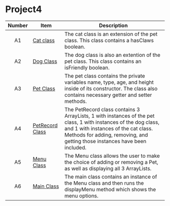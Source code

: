 # Project4

| Number | Item|Description|
|:---:| ---| ---|
| A1| [Cat class](https://github.com/Sleepy-Joey/Project4/blob/master/src/Cat.java) |The cat class is an extension of the pet class. This class contains a hasClaws boolean.|
| A2| [Dog Class](https://github.com/Sleepy-Joey/Project4/blob/master/src/Dog.java) |The dog class is also an extention of the pet class. This class contains an isFriendly boolean.|
| A3| [Pet Class](https://github.com/Sleepy-Joey/Project4/blob/master/src/Pet.java) |The pet class contains the private variables name, type, age, and height inside of its constructor. The class also contains necessary getter and setter methods.|
| A4| [PetRecord Class](https://github.com/Sleepy-Joey/Project4/blob/master/src/PetRecord.java) |The PetRecord class contains 3 ArrayLists, 1 with instances of the pet class, 1 with instances of the dog class, and 1 with instances of the cat class. Methods for adding, removing, and getting those instances have been included.|
| A5| [Menu Class](https://github.com/Sleepy-Joey/Project4/blob/master/src/Menu.java) |The Menu class allows the user to make the choice of adding or removing a Pet, as well as displaying all 3 ArrayLists.|
| A6| [Main Class](https://github.com/Sleepy-Joey/Project4/blob/master/src/Main.java) |The main class contains an instance of the Menu class and then runs the displayMenu method which shows the menu options.|
